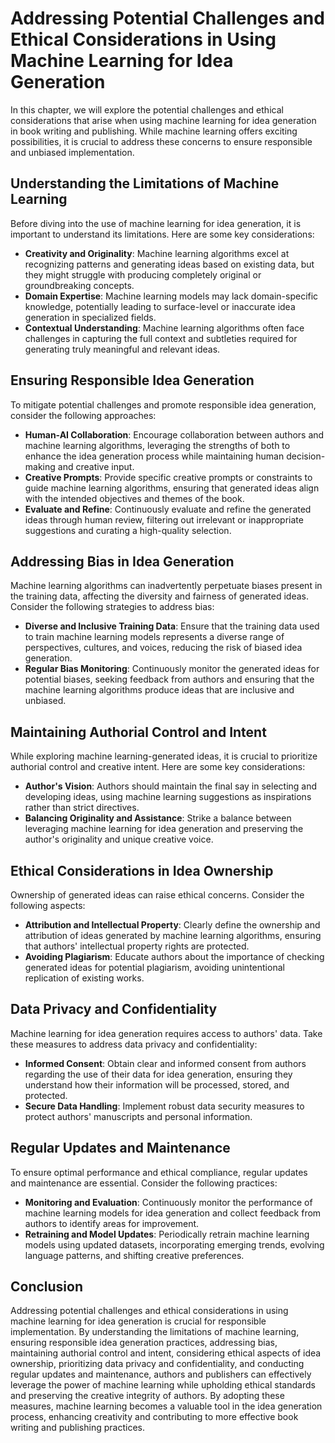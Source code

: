 Addressing Potential Challenges and Ethical Considerations in Using Machine Learning for Idea Generation
=================================================================================================================

In this chapter, we will explore the potential challenges and ethical considerations that arise when using machine learning for idea generation in book writing and publishing. While machine learning offers exciting possibilities, it is crucial to address these concerns to ensure responsible and unbiased implementation.

Understanding the Limitations of Machine Learning
-------------------------------------------------

Before diving into the use of machine learning for idea generation, it is important to understand its limitations. Here are some key considerations:

* **Creativity and Originality**: Machine learning algorithms excel at recognizing patterns and generating ideas based on existing data, but they might struggle with producing completely original or groundbreaking concepts.
* **Domain Expertise**: Machine learning models may lack domain-specific knowledge, potentially leading to surface-level or inaccurate idea generation in specialized fields.
* **Contextual Understanding**: Machine learning algorithms often face challenges in capturing the full context and subtleties required for generating truly meaningful and relevant ideas.

Ensuring Responsible Idea Generation
------------------------------------

To mitigate potential challenges and promote responsible idea generation, consider the following approaches:

* **Human-AI Collaboration**: Encourage collaboration between authors and machine learning algorithms, leveraging the strengths of both to enhance the idea generation process while maintaining human decision-making and creative input.
* **Creative Prompts**: Provide specific creative prompts or constraints to guide machine learning algorithms, ensuring that generated ideas align with the intended objectives and themes of the book.
* **Evaluate and Refine**: Continuously evaluate and refine the generated ideas through human review, filtering out irrelevant or inappropriate suggestions and curating a high-quality selection.

Addressing Bias in Idea Generation
----------------------------------

Machine learning algorithms can inadvertently perpetuate biases present in the training data, affecting the diversity and fairness of generated ideas. Consider the following strategies to address bias:

* **Diverse and Inclusive Training Data**: Ensure that the training data used to train machine learning models represents a diverse range of perspectives, cultures, and voices, reducing the risk of biased idea generation.
* **Regular Bias Monitoring**: Continuously monitor the generated ideas for potential biases, seeking feedback from authors and ensuring that the machine learning algorithms produce ideas that are inclusive and unbiased.

Maintaining Authorial Control and Intent
----------------------------------------

While exploring machine learning-generated ideas, it is crucial to prioritize authorial control and creative intent. Here are some key considerations:

* **Author's Vision**: Authors should maintain the final say in selecting and developing ideas, using machine learning suggestions as inspirations rather than strict directives.
* **Balancing Originality and Assistance**: Strike a balance between leveraging machine learning for idea generation and preserving the author's originality and unique creative voice.

Ethical Considerations in Idea Ownership
----------------------------------------

Ownership of generated ideas can raise ethical concerns. Consider the following aspects:

* **Attribution and Intellectual Property**: Clearly define the ownership and attribution of ideas generated by machine learning algorithms, ensuring that authors' intellectual property rights are protected.
* **Avoiding Plagiarism**: Educate authors about the importance of checking generated ideas for potential plagiarism, avoiding unintentional replication of existing works.

Data Privacy and Confidentiality
--------------------------------

Machine learning for idea generation requires access to authors' data. Take these measures to address data privacy and confidentiality:

* **Informed Consent**: Obtain clear and informed consent from authors regarding the use of their data for idea generation, ensuring they understand how their information will be processed, stored, and protected.
* **Secure Data Handling**: Implement robust data security measures to protect authors' manuscripts and personal information.

Regular Updates and Maintenance
-------------------------------

To ensure optimal performance and ethical compliance, regular updates and maintenance are essential. Consider the following practices:

* **Monitoring and Evaluation**: Continuously monitor the performance of machine learning models for idea generation and collect feedback from authors to identify areas for improvement.
* **Retraining and Model Updates**: Periodically retrain machine learning models using updated datasets, incorporating emerging trends, evolving language patterns, and shifting creative preferences.

Conclusion
----------

Addressing potential challenges and ethical considerations in using machine learning for idea generation is crucial for responsible implementation. By understanding the limitations of machine learning, ensuring responsible idea generation practices, addressing bias, maintaining authorial control and intent, considering ethical aspects of idea ownership, prioritizing data privacy and confidentiality, and conducting regular updates and maintenance, authors and publishers can effectively leverage the power of machine learning while upholding ethical standards and preserving the creative integrity of authors. By adopting these measures, machine learning becomes a valuable tool in the idea generation process, enhancing creativity and contributing to more effective book writing and publishing practices.

